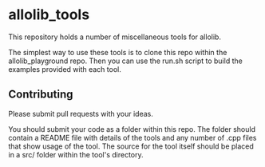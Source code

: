 # allolib_tools

This repository holds a number of miscellaneous tools for allolib.

The simplest way to use these tools is to clone this repo within the allolib_playground repo. Then you can use the run.sh script to build the examples provided with each tool.

## Contributing

Please submit pull requests with your ideas.

You should submit your code as a folder within this repo. The folder should contain a README file with details of the tools and any number of .cpp files that show usage of the tool. The source for the tool itself should be placed in a src/ folder within the tool's directory.
